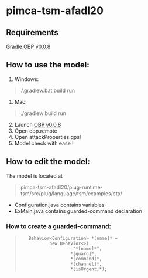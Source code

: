 # pimca-tsm-afadl20

## Requirements
Gradle
[OBP v0.0.8](https://bintray.com/plug-obp/distributions/download_file?file_path=obp2-remote-0.0.8.zip)

## How to use the model:

  1. Windows: 
  > .\gradlew.bat build run 
  
  1. Mac:
  > ./gradlew build run
2. Launch [OBP v0.0.8](https://bintray.com/plug-obp/distributions/download_file?file_path=obp2-remote-0.0.8.zip)
3. Open obp.remote
4. Open attackProperties.gpsl
5. Model check with ease !

## How to edit the model:
The model is located at 
>pimca-tsm-afadl20/plug-runtime-tsm/src/plug/language/tsm/examples/cta/

* Configuration.java contains variables
* ExMain.java contains guarded-command declaration

### How to create a guarded-command:
>        Behavior<Configuration> *[name]* =
>                new Behavior<>(
>                         "*[name]*",
>                        *[guard]*,
>                        *[command]*, 
>                        *[channel]*,
>                        *[isUrgent]*);
